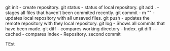 git init - create repository.
git status - status of local repository.
git add . - stages all files that haven't been commited recently.
git commit - m "" - updates local repository with all unsaved files.
git push - updates the remote repository with they local repository.
git log - Shows all commits that have been made.
git diff - compares working directory - Index.
git diff --cached - compares Index - Repository. 
second commit

TEst
